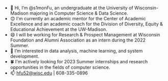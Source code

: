 - 👋 Hi, I’m @s1monFu, an undergraduate at the University of Wisconsin-Madison majoring in Computer Science & Data Science.
- 😊 I'm currently an academic mentor for the Center of Academic Excellence and an academic coach for the Division of Diversity, Equity & Educational Achievement at the UW-Madison.
- 😄 I will be working for Research & Prospect Management at Wisconsin Foundation and Alumni Association as an intern during the 2022 Summer.
- 👀 I’m interested in data analysis, machine learning, and system development.
- 🍀 I'm actively looking for 2023 Summer internships and research opportunities in the fields of computer science.
- 📫 hfu52@wisc.edu | 608-335-0896
